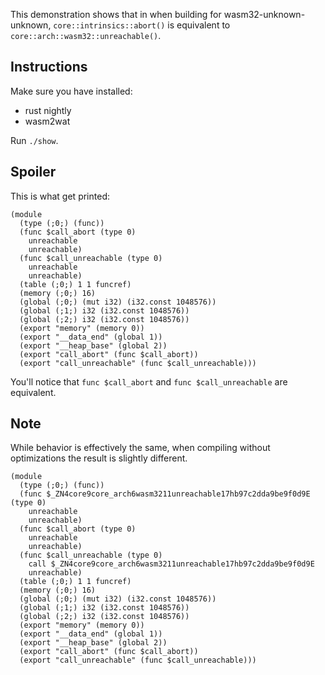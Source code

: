 This demonstration shows that in when building for wasm32-unknown-unknown,
`core::intrinsics::abort()` is equivalent to `core::arch::wasm32::unreachable()`.

## Instructions

Make sure you have installed:
- rust nightly
- wasm2wat

Run `./show`.

## Spoiler

This is what get printed:

```wat
(module
  (type (;0;) (func))
  (func $call_abort (type 0)
    unreachable
    unreachable)
  (func $call_unreachable (type 0)
    unreachable
    unreachable)
  (table (;0;) 1 1 funcref)
  (memory (;0;) 16)
  (global (;0;) (mut i32) (i32.const 1048576))
  (global (;1;) i32 (i32.const 1048576))
  (global (;2;) i32 (i32.const 1048576))
  (export "memory" (memory 0))
  (export "__data_end" (global 1))
  (export "__heap_base" (global 2))
  (export "call_abort" (func $call_abort))
  (export "call_unreachable" (func $call_unreachable)))
```

You'll notice that `func $call_abort` and `func $call_unreachable` are equivalent.

## Note

While behavior is effectively the same, when compiling without optimizations the result is slightly
different.

```wat
(module
  (type (;0;) (func))
  (func $_ZN4core9core_arch6wasm3211unreachable17hb97c2dda9be9f0d9E (type 0)
    unreachable
    unreachable)
  (func $call_abort (type 0)
    unreachable
    unreachable)
  (func $call_unreachable (type 0)
    call $_ZN4core9core_arch6wasm3211unreachable17hb97c2dda9be9f0d9E
    unreachable)
  (table (;0;) 1 1 funcref)
  (memory (;0;) 16)
  (global (;0;) (mut i32) (i32.const 1048576))
  (global (;1;) i32 (i32.const 1048576))
  (global (;2;) i32 (i32.const 1048576))
  (export "memory" (memory 0))
  (export "__data_end" (global 1))
  (export "__heap_base" (global 2))
  (export "call_abort" (func $call_abort))
  (export "call_unreachable" (func $call_unreachable)))
```
